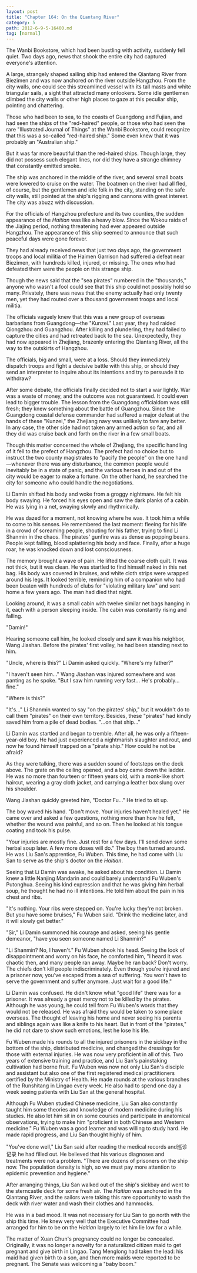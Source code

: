 ```yaml
---
layout: post
title: "Chapter 164: On the Qiantang River"
category: 5
path: 2012-6-9-5-16400.md
tag: [normal]
---
```


The Wanbi Bookstore, which had been bustling with activity, suddenly fell quiet. Two days ago, news that shook the entire city had captured everyone's attention.

A large, strangely shaped sailing ship had entered the Qiantang River from Biezimen and was now anchored on the river outside Hangzhou. From the city walls, one could see this streamlined vessel with its tall masts and white triangular sails, a sight that attracted many onlookers. Some idle gentlemen climbed the city walls or other high places to gaze at this peculiar ship, pointing and chattering.

Those who had been to sea, to the coasts of Guangdong and Fujian, and had seen the ships of the "red-haired" people, or those who had seen the rare "Illustrated Journal of Things" at the Wanbi Bookstore, could recognize that this was a so-called "red-haired ship." Some even knew that it was probably an "Australian ship."

But it was far more beautiful than the red-haired ships. Though large, they did not possess such elegant lines, nor did they have a strange chimney that constantly emitted smoke.

The ship was anchored in the middle of the river, and several small boats were lowered to cruise on the water. The boatmen on the river had all fled, of course, but the gentlemen and idle folk in the city, standing on the safe city walls, still pointed at the ship's rigging and cannons with great interest. The city was abuzz with discussion.

For the officials of Hangzhou prefecture and its two counties, the sudden appearance of the *Haitian* was like a heavy blow. Since the Wokou raids of the Jiajing period, nothing threatening had ever appeared outside Hangzhou. The appearance of this ship seemed to announce that such peaceful days were gone forever.

They had already received news that just two days ago, the government troops and local militia of the Haimen Garrison had suffered a defeat near Biezimen, with hundreds killed, injured, or missing. The ones who had defeated them were the people on this strange ship.

Though the news said that the "sea pirates" numbered in the "thousands," anyone who wasn't a fool could see that this ship could not possibly hold so many. Privately, there was news that the enemy actually had only twenty men, yet they had routed over a thousand government troops and local militia.

The officials vaguely knew that this was a new group of overseas barbarians from Guangdong—the "Kunzei." Last year, they had raided Qiongzhou and Guangzhou. After killing and plundering, they had failed to capture the cities and had retreated back to the sea. Unexpectedly, they had now appeared in Zhejiang, brazenly entering the Qiantang River, all the way to the outskirts of Hangzhou.

The officials, big and small, were at a loss. Should they immediately dispatch troops and fight a decisive battle with this ship, or should they send an interpreter to inquire about its intentions and try to persuade it to withdraw?

After some debate, the officials finally decided not to start a war lightly. War was a waste of money, and the outcome was not guaranteed. It could even lead to bigger trouble. The lesson from the Guangdong officialdom was still fresh; they knew something about the battle of Guangzhou. Since the Guangdong coastal defense commander had suffered a major defeat at the hands of these "Kunzei," the Zhejiang navy was unlikely to fare any better. In any case, the other side had not taken any armed action so far, and all they did was cruise back and forth on the river in a few small boats.

Though this matter concerned the whole of Zhejiang, the specific handling of it fell to the prefect of Hangzhou. The prefect had no choice but to instruct the two county magistrates to "pacify the people" on the one hand—whenever there was any disturbance, the common people would inevitably be in a state of panic, and the various heroes in and out of the city would be eager to make a fortune. On the other hand, he searched the city for someone who could handle the negotiations.

Li Damin shifted his body and woke from a groggy nightmare. He felt his body swaying. He forced his eyes open and saw the dark planks of a cabin. He was lying in a net, swaying slowly and rhythmically.

He was dazed for a moment, not knowing where he was. It took him a while to come to his senses. He remembered the last moment: fleeing for his life in a crowd of screaming people, shouting for his father, trying to find Li Shanmin in the chaos. The pirates' gunfire was as dense as popping beans. People kept falling, blood splattering his body and face. Finally, after a huge roar, he was knocked down and lost consciousness.

The memory brought a wave of pain. He lifted the coarse cloth quilt. It was not thick, but it was clean. He was startled to find himself naked in this net bag. His body was covered in bruises, and white cloth strips were wrapped around his legs. It looked terrible, reminding him of a companion who had been beaten with hundreds of clubs for "violating military law" and sent home a few years ago. The man had died that night.

Looking around, it was a small cabin with twelve similar net bags hanging in it, each with a person sleeping inside. The cabin was constantly rising and falling.

"Damin!"

Hearing someone call him, he looked closely and saw it was his neighbor, Wang Jiashan. Before the pirates' first volley, he had been standing next to him.

"Uncle, where is this?" Li Damin asked quickly. "Where's my father?"

"I haven't seen him..." Wang Jiashan was injured somewhere and was panting as he spoke. "But I saw him running very fast... He's probably... fine."

"Where is this?"

"It's..." Li Shanmin wanted to say "on the pirates' ship," but it wouldn't do to call them "pirates" on their own territory. Besides, these "pirates" had kindly saved him from a pile of dead bodies. "...on that ship..."

Li Damin was startled and began to tremble. After all, he was only a fifteen-year-old boy. He had just experienced a nightmarish slaughter and rout, and now he found himself trapped on a "pirate ship." How could he not be afraid?

As they were talking, there was a sudden sound of footsteps on the deck above. The grate on the ceiling opened, and a boy came down the ladder. He was no more than fourteen or fifteen years old, with a monk-like short haircut, wearing a gray cloth jacket, and carrying a leather box slung over his shoulder.

Wang Jiashan quickly greeted him, "Doctor Fu..." He tried to sit up.

The boy waved his hand. "Don't move. Your injuries haven't healed yet." He came over and asked a few questions, nothing more than how he felt, whether the wound was painful, and so on. Then he looked at his tongue coating and took his pulse.

"Your injuries are mostly fine. Just rest for a few days. I'll send down some herbal soup later. A few more doses will do." The boy then turned around. He was Liu San's apprentice, Fu Wuben. This time, he had come with Liu San to serve as the ship's doctor on the *Haitian*.

Seeing that Li Damin was awake, he asked about his condition. Li Damin knew a little Nanjing Mandarin and could barely understand Fu Wuben's Putonghua. Seeing his kind expression and that he was giving him herbal soup, he thought he had no ill intentions. He told him about the pain in his chest and ribs.

"It's nothing. Your ribs were stepped on. You're lucky they're not broken. But you have some bruises," Fu Wuben said. "Drink the medicine later, and it will slowly get better."

"Sir," Li Damin summoned his courage and asked, seeing his gentle demeanor, "have you seen someone named Li Shanmin?"

"Li Shanmin? No, I haven't." Fu Wuben shook his head. Seeing the look of disappointment and worry on his face, he comforted him, "I heard it was chaotic then, and many people ran away. Maybe he ran back? Don't worry. The chiefs don't kill people indiscriminately. Even though you're injured and a prisoner now, you've escaped from a sea of suffering. You won't have to serve the government and suffer anymore. Just wait for a good life."

Li Damin was confused. He didn't know what "good life" there was for a prisoner. It was already a great mercy not to be killed by the pirates. Although he was young, he could tell from Fu Wuben's words that they would not be released. He was afraid they would be taken to some place overseas. The thought of leaving his home and never seeing his parents and siblings again was like a knife to his heart. But in front of the "pirates," he did not dare to show such emotions, lest he lose his life.

Fu Wuben made his rounds to all the injured prisoners in the sickbay in the bottom of the ship, distributed medicine, and changed the dressings for those with external injuries. He was now very proficient in all of this. Two years of extensive training and practice, and Liu San's painstaking cultivation had borne fruit. Fu Wuben was now not only Liu San's disciple and assistant but also one of the first registered medical practitioners certified by the Ministry of Health. He made rounds at the various branches of the Runshitang in Lingao every week. He also had to spend one day a week seeing patients with Liu San at the general hospital.

Although Fu Wuben studied Chinese medicine, Liu San also constantly taught him some theories and knowledge of modern medicine during his studies. He also let him sit in on some courses and participate in anatomical observations, trying to make him "proficient in both Chinese and Western medicine." Fu Wuben was a good learner and was willing to study hard. He made rapid progress, and Liu San thought highly of him.

"You've done well," Liu San said after reading the medical records and巡诊记录 he had filled out. He believed that his various diagnoses and treatments were not a problem. "There are dozens of prisoners on the ship now. The population density is high, so we must pay more attention to epidemic prevention and hygiene."

After arranging things, Liu San walked out of the ship's sickbay and went to the sterncastle deck for some fresh air. The *Haitian* was anchored in the Qiantang River, and the sailors were taking this rare opportunity to wash the deck with river water and wash their clothes and hammocks.

He was in a bad mood. It was not necessary for Liu San to go north with the ship this time. He knew very well that the Executive Committee had arranged for him to be on the *Haitian* largely to let him lie low for a while.

The matter of Xuan Chun's pregnancy could no longer be concealed. Originally, it was no longer a novelty for a naturalized citizen maid to get pregnant and give birth in Lingao. Tang Menglong had taken the lead: his maid had given birth to a son, and then more maids were reported to be pregnant. The Senate was welcoming a "baby boom."